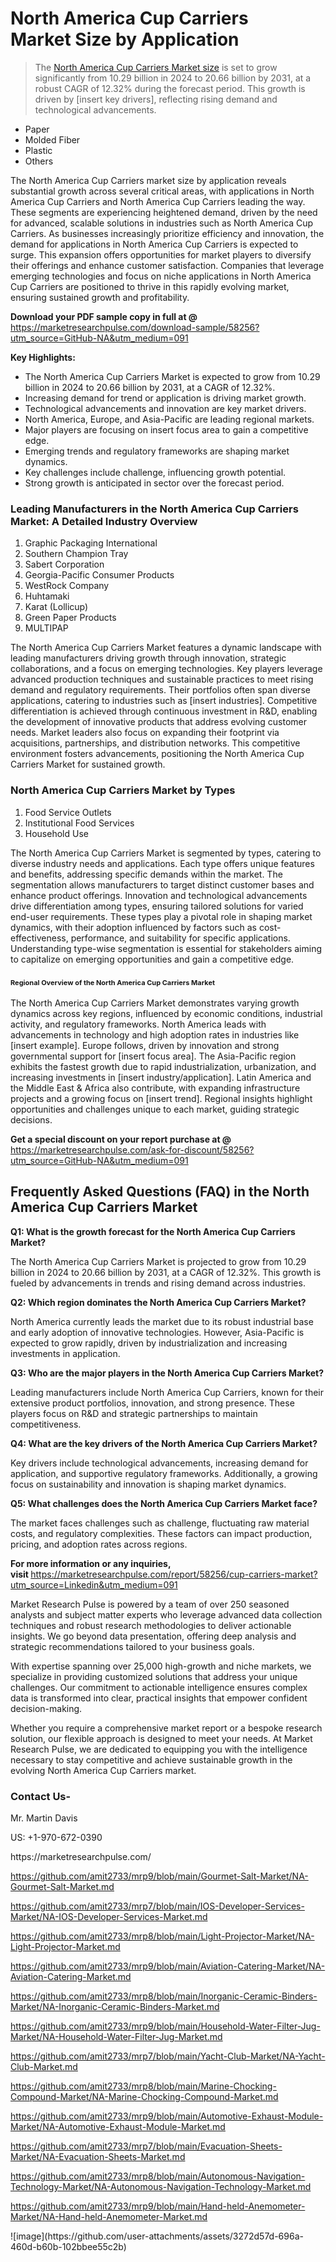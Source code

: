 <h1>North America Cup Carriers Market&nbsp;Size by Application</h1><blockquote><p>The <a href="https://marketresearchpulse.com/download-sample/58256?utm_source=GitHub-NA&amp;utm_medium=091">North America Cup Carriers Market size</a> is set to grow significantly from 10.29 billion in 2024 to 20.66 billion by 2031, at a robust CAGR of 12.32% during the forecast period. This growth is driven by [insert key drivers], reflecting rising demand and technological advancements.</p></blockquote><ul><li>Paper<li> Molded Fiber<li> Plastic<li> Others</li></ul><p>The North America Cup Carriers market size by application reveals substantial growth across several critical areas, with applications in North America Cup Carriers and North America Cup Carriers leading the way. These segments are experiencing heightened demand, driven by the need for advanced, scalable solutions in industries such as North America Cup Carriers. As businesses increasingly prioritize efficiency and innovation, the demand for applications in North America Cup Carriers is expected to surge. This expansion offers opportunities for market players to diversify their offerings and enhance customer satisfaction. Companies that leverage emerging technologies and focus on niche applications in North America Cup Carriers are positioned to thrive in this rapidly evolving market, ensuring sustained growth and profitability.</p><p><strong>Download your PDF sample copy in full at @ </strong><a href="https://marketresearchpulse.com/download-sample/58256?utm_source=GitHub-NA&amp;utm_medium=091">https://marketresearchpulse.com/download-sample/58256?utm_source=GitHub-NA&amp;utm_medium=091</a></p><p><strong>Key Highlights: </strong></p><ul><li>The North America Cup Carriers Market is expected to grow from 10.29 billion in 2024 to 20.66 billion by 2031, at a CAGR of 12.32%.</li><li>Increasing demand for trend or application is driving market growth.</li><li>Technological advancements and innovation are key market drivers.</li><li>North America, Europe, and Asia-Pacific are leading regional markets.</li><li>Major players are focusing on insert focus area to gain a competitive edge.</li><li>Emerging trends and regulatory frameworks are shaping market dynamics.</li><li>Key challenges include challenge, influencing growth potential.</li><li>Strong growth is anticipated in sector over the forecast period.</li></ul><h3>Leading Manufacturers in the North America Cup Carriers Market: A Detailed Industry Overview</h3><ol><li>Graphic Packaging International</li><li>Southern Champion Tray</li><li>Sabert Corporation</li><li>Georgia-Pacific Consumer Products</li><li>WestRock Company</li><li>Huhtamaki</li><li>Karat (Lollicup)</li><li>Green Paper Products</li><li>MULTIPAP</li></ol><div class="flex max-w-full flex-col flex-grow"><div class="min-h-8 text-message flex w-full flex-col items-end gap-2 whitespace-normal break-words [.text-message+&amp;]:mt-5" dir="auto" data-message-author-role="assistant" data-message-id="fd8432e4-4910-450d-b182-61b7bfb0a01f" data-message-model-slug="gpt-4o"><div class="flex w-full flex-col gap-1 empty:hidden first:pt-[3px]"><div class="markdown prose w-full break-words dark:prose-invert light"><p>The North America Cup Carriers Market features a dynamic landscape with leading manufacturers driving growth through innovation, strategic collaborations, and a focus on emerging technologies. Key players leverage advanced production techniques and sustainable practices to meet rising demand and regulatory requirements. Their portfolios often span diverse applications, catering to industries such as [insert industries]. Competitive differentiation is achieved through continuous investment in R&amp;D, enabling the development of innovative products that address evolving customer needs. Market leaders also focus on expanding their footprint via acquisitions, partnerships, and distribution networks. This competitive environment fosters advancements, positioning the North America Cup Carriers Market for sustained growth.</p></div></div></div></div><h3>North America Cup Carriers Market by Types</h3><ol><li>Food Service Outlets<li> Institutional Food Services<li> Household Use</li></ol><div class="flex max-w-full flex-col flex-grow"><div class="min-h-8 text-message flex w-full flex-col items-end gap-2 whitespace-normal break-words [.text-message+&amp;]:mt-5" dir="auto" data-message-author-role="assistant" data-message-id="084470be-0bb7-4664-bddf-5156b4f41249" data-message-model-slug="gpt-4o-mini"><div class="flex w-full flex-col gap-1 empty:hidden first:pt-[3px]"><div class="markdown prose w-full break-words dark:prose-invert light"><p>The North America Cup Carriers Market is segmented by types, catering to diverse industry needs and applications. Each type offers unique features and benefits, addressing specific demands within the market. The segmentation allows manufacturers to target distinct customer bases and enhance product offerings. Innovation and technological advancements drive differentiation among types, ensuring tailored solutions for varied end-user requirements. These types play a pivotal role in shaping market dynamics, with their adoption influenced by factors such as cost-effectiveness, performance, and suitability for specific applications. Understanding type-wise segmentation is essential for stakeholders aiming to capitalize on emerging opportunities and gain a competitive edge.</p></div></div></div></div><h3><span style="font-size: 11px;">Regional Overview of the North America Cup Carriers Market</span></h3><div class="flex max-w-full flex-col flex-grow"><div class="min-h-8 text-message flex w-full flex-col items-end gap-2 whitespace-normal break-words [.text-message+&amp;]:mt-5" dir="auto" data-message-author-role="assistant" data-message-id="e9038762-ce64-4e30-91c9-9bd413514231" data-message-model-slug="gpt-4o-mini"><div class="flex w-full flex-col gap-1 empty:hidden first:pt-[3px]"><div class="markdown prose w-full break-words dark:prose-invert light"><p>The North America Cup Carriers Market demonstrates varying growth dynamics across key regions, influenced by economic conditions, industrial activity, and regulatory frameworks. North America leads with advancements in technology and high adoption rates in industries like [insert example]. Europe follows, driven by innovation and strong governmental support for [insert focus area]. The Asia-Pacific region exhibits the fastest growth due to rapid industrialization, urbanization, and increasing investments in [insert industry/application]. Latin America and the Middle East &amp; Africa also contribute, with expanding infrastructure projects and a growing focus on [insert trend]. Regional insights highlight opportunities and challenges unique to each market, guiding strategic decisions.</p></div></div></div></div><p><strong>Get a special discount on your report purchase at @ </strong><a href="https://marketresearchpulse.com/ask-for-discount/58256?utm_source=GitHub-NA&amp;utm_medium=091">https://marketresearchpulse.com/ask-for-discount/58256?utm_source=GitHub-NA&amp;utm_medium=091</a></p><h2>Frequently Asked Questions (FAQ) in the North America Cup Carriers Market</h2><p><strong>Q1: What is the growth forecast for the North America Cup Carriers Market?</strong></p><p>The North America Cup Carriers Market is projected to grow from 10.29 billion in 2024 to 20.66 billion by 2031, at a CAGR of 12.32%. This growth is fueled by advancements in trends and rising demand across industries.</p><p><strong>Q2: Which region dominates the North America Cup Carriers Market?</strong></p><p>North America currently leads the market due to its robust industrial base and early adoption of innovative technologies. However, Asia-Pacific is expected to grow rapidly, driven by industrialization and increasing investments in application.</p><p><strong>Q3: Who are the major players in the North America Cup Carriers Market?</strong></p><p>Leading manufacturers include North America Cup Carriers, known for their extensive product portfolios, innovation, and strong presence. These players focus on R&amp;D and strategic partnerships to maintain competitiveness.</p><p><strong>Q4: What are the key drivers of the North America Cup Carriers Market?</strong></p><p>Key drivers include technological advancements, increasing demand for application, and supportive regulatory frameworks. Additionally, a growing focus on sustainability and innovation is shaping market dynamics.</p><p><strong>Q5: What challenges does the North America Cup Carriers Market face?</strong></p><p>The market faces challenges such as challenge, fluctuating raw material costs, and regulatory complexities. These factors can impact production, pricing, and adoption rates across regions.</p><p><strong>For more information or any inquiries, visit&nbsp;</strong><a href="https://marketresearchpulse.com/report/58256/cup-carriers-market?utm_source=Linkedin&utm_medium=091">https://marketresearchpulse.com/report/58256/cup-carriers-market?utm_source=Linkedin&utm_medium=091</a></p><p>Market Research Pulse is powered by a team of over 250 seasoned analysts and subject matter experts who leverage advanced data collection techniques and robust research methodologies to deliver actionable insights. We go beyond data presentation, offering deep analysis and strategic recommendations tailored to your business goals.</p><p>With expertise spanning over 25,000 high-growth and niche markets, we specialize in providing customized solutions that address your unique challenges. Our commitment to actionable intelligence ensures complex data is transformed into clear, practical insights that empower confident decision-making.</p><p>Whether you require a comprehensive market report or a bespoke research solution, our flexible approach is designed to meet your needs. At Market Research Pulse, we are dedicated to equipping you with the intelligence necessary to stay competitive and achieve sustainable growth in the evolving North America Cup Carriers market.</p><h3><strong>Contact Us-</strong></h3><p>Mr. Martin Davis</p><p>US: +1-970-672-0390</p><p>https://marketresearchpulse.com/</p><p><a href="https://github.com/amit2733/mrp9/blob/main/Gourmet-Salt-Market/NA-Gourmet-Salt-Market.md">https://github.com/amit2733/mrp9/blob/main/Gourmet-Salt-Market/NA-Gourmet-Salt-Market.md</a></p><p><a href="https://github.com/amit2733/mrp7/blob/main/IOS-Developer-Services-Market/NA-IOS-Developer-Services-Market.md">https://github.com/amit2733/mrp7/blob/main/IOS-Developer-Services-Market/NA-IOS-Developer-Services-Market.md</a></p><p><a href="https://github.com/amit2733/mrp8/blob/main/Light-Projector-Market/NA-Light-Projector-Market.md">https://github.com/amit2733/mrp8/blob/main/Light-Projector-Market/NA-Light-Projector-Market.md</a></p><p><a href="https://github.com/amit2733/mrp9/blob/main/Aviation-Catering-Market/NA-Aviation-Catering-Market.md">https://github.com/amit2733/mrp9/blob/main/Aviation-Catering-Market/NA-Aviation-Catering-Market.md</a></p><p><a href="https://github.com/amit2733/mrp8/blob/main/Inorganic-Ceramic-Binders-Market/NA-Inorganic-Ceramic-Binders-Market.md">https://github.com/amit2733/mrp8/blob/main/Inorganic-Ceramic-Binders-Market/NA-Inorganic-Ceramic-Binders-Market.md</a></p><p><a href="https://github.com/amit2733/mrp9/blob/main/Household-Water-Filter-Jug-Market/NA-Household-Water-Filter-Jug-Market.md">https://github.com/amit2733/mrp9/blob/main/Household-Water-Filter-Jug-Market/NA-Household-Water-Filter-Jug-Market.md</a></p><p><a href="https://github.com/amit2733/mrp7/blob/main/Yacht-Club-Market/NA-Yacht-Club-Market.md">https://github.com/amit2733/mrp7/blob/main/Yacht-Club-Market/NA-Yacht-Club-Market.md</a></p><p><a href="https://github.com/amit2733/mrp8/blob/main/Marine-Chocking-Compound-Market/NA-Marine-Chocking-Compound-Market.md">https://github.com/amit2733/mrp8/blob/main/Marine-Chocking-Compound-Market/NA-Marine-Chocking-Compound-Market.md</a></p><p><a href="https://github.com/amit2733/mrp9/blob/main/Automotive-Exhaust-Module-Market/NA-Automotive-Exhaust-Module-Market.md">https://github.com/amit2733/mrp9/blob/main/Automotive-Exhaust-Module-Market/NA-Automotive-Exhaust-Module-Market.md</a></p><p><a href="https://github.com/amit2733/mrp7/blob/main/Evacuation-Sheets-Market/NA-Evacuation-Sheets-Market.md">https://github.com/amit2733/mrp7/blob/main/Evacuation-Sheets-Market/NA-Evacuation-Sheets-Market.md</a></p><p><a href="https://github.com/amit2733/mrp8/blob/main/Autonomous-Navigation-Technology-Market/NA-Autonomous-Navigation-Technology-Market.md">https://github.com/amit2733/mrp8/blob/main/Autonomous-Navigation-Technology-Market/NA-Autonomous-Navigation-Technology-Market.md</a></p><p><a href="https://github.com/amit2733/mrp9/blob/main/Hand-held-Anemometer-Market/NA-Hand-held-Anemometer-Market.md">https://github.com/amit2733/mrp9/blob/main/Hand-held-Anemometer-Market/NA-Hand-held-Anemometer-Market.md</a></p>
![image](https://github.com/user-attachments/assets/3272d57d-696a-460d-b60b-102bbee55c2b)
